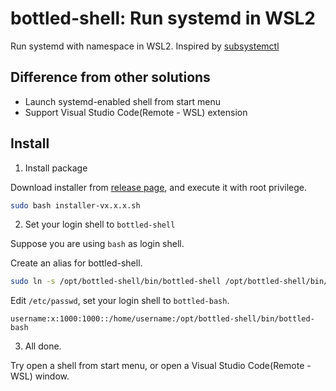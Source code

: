 # bottled-shell: Run systemd in WSL2

Run systemd with namespace in WSL2. Inspired by [subsystemctl](https://github.com/sorah/subsystemctl)

## Difference from other solutions

- Launch systemd-enabled shell from start menu
- Support Visual Studio Code(Remote - WSL) extension

## Install

1. Install package

Download installer from [release page](https://github.com/lungothrin/bottled-shell/releases), and execute it with root privilege.

```bash
sudo bash installer-vx.x.x.sh 
```

2. Set your login shell to  `bottled-shell`

Suppose you are using `bash` as login shell.

Create an alias for bottled-shell.

```bash
sudo ln -s /opt/bottled-shell/bin/bottled-shell /opt/bottled-shell/bin/bottled-bash
```

Edit `/etc/passwd`, set your login shell to `bottled-bash`.

```
username:x:1000:1000::/home/username:/opt/bottled-shell/bin/bottled-bash
```

3. All done.

Try open a shell from start menu, or open a Visual Studio Code(Remote - WSL) window.